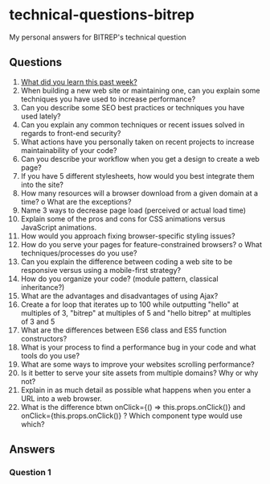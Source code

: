 # technical-questions-bitrep
My personal answers for BITREP's technical question

## Questions
1.	[What did you learn this past week?](#question-1)
2.	When building a new web site or maintaining one, can you explain some techniques you have used to increase performance?
3.	Can you describe some SEO best practices or techniques you have used lately?
4.	Can you explain any common techniques or recent issues solved in regards to front-end security?
5.	What actions have you personally taken on recent projects to increase maintainability of your code?
6.	Can you describe your workflow when you get a design to create a web page?
7.	If you have 5 different stylesheets, how would you best integrate them into the site?
8.	How many resources will a browser download from a given domain at a time?
o	What are the exceptions?
9.	Name 3 ways to decrease page load (perceived or actual load time)
10.	Explain some of the pros and cons for CSS animations versus JavaScript animations.
11.	How would you approach fixing browser-specific styling issues?
12.	How do you serve your pages for feature-constrained browsers?
o	What techniques/processes do you use?
13.	Can you explain the difference between coding a web site to be responsive versus using a mobile-first strategy?
14.	How do you organize your code? (module pattern, classical inheritance?)
15.	What are the advantages and disadvantages of using Ajax?
16.	Create a for loop that iterates up to 100 while outputting "hello" at multiples of 3, "bitrep" at multiples of 5 and "hello bitrep" at multiples of 3 and 5
17.	What are the differences between ES6 class and ES5 function constructors?
18.	What is your process to find a performance bug in your code and what tools do you use?
19.	What are some ways to improve your websites scrolling performance?
20.	Is it better to serve your site assets from multiple domains?  Why or why not?
21.	Explain in as much detail as possible what happens when you enter a URL into a web browser.
22.	What is the difference btwn onClick={() => this.props.onClick()}
and onClick={this.props.onClick()} ?  Which component type would use which?

## Answers

### Question 1
